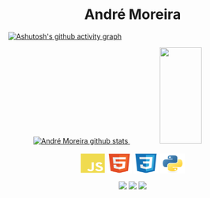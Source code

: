 <h1 align="center">André Moreira</h1>

[![Ashutosh's github activity graph](https://github-readme-activity-graph.vercel.app/graph?username=AndreMoreira00&bg_color=000000&color=4981b6&line=000000&point=ffffff&area=true&hide_border=true)](https://github.com/ashutosh00710/github-readme-activity-graph)


<div align="center">  
  <a href="https://github.com/AndreMoreira00">
    <img width="49%" height="195px" src="https://github-readme-stats-sigma-five.vercel.app/api?username=AndreMoreira00&show_icons=true&count_private=true&hide_border=true&title_color=ffffff&icon_color=2874A6&text_color=2874A6&bg_color=0d1117" alt="André Moreira github stats" />
    <img width="41%" height="195px" src="https://github-readme-stats-sigma-five.vercel.app/api/top-langs/?username=pinkovay&layout=compact&hide_border=true&title_color=ffffff&text_color=2874A6&bg_color=0d1117" />
  </a>
</div>
<div style="display: inline_block", align="center"><br>
  <img align="center" alt="André-Js" height="40" width="50" src="https://raw.githubusercontent.com/devicons/devicon/master/icons/javascript/javascript-plain.svg">
  <img align="center" alt="André-HTML" height="40" width="50" src="https://raw.githubusercontent.com/devicons/devicon/master/icons/html5/html5-original.svg">
  <img align="center" alt="André-CSS" height="40" width="50" src="https://raw.githubusercontent.com/devicons/devicon/master/icons/css3/css3-original.svg">
  <img align="center" alt="André-Python" height="40" width="50" src="https://raw.githubusercontent.com/devicons/devicon/master/icons/python/python-original.svg">
</div>
<br>
<div align="center"> 
  <a href=https://www.instagram.com/catatal_55/ target="_blank"><img src="https://img.shields.io/badge/-Instagram-%23E4405F?style=for-the-badge&logo=instagram&logoColor=white" target="_blank"></a>
  <a href = "mailto:andremoreira102030@gmail.com"><img src="https://img.shields.io/badge/-Gmail-%23333?style=for-the-badge&logo=gmail&logoColor=white" target="_blank"></a>
  <a href=https://www.linkedin.com/in/andré-moreira-8a40251a0 target="_blank"><img src="https://img.shields.io/badge/-LinkedIn-%230077B5?style=for-the-badge&logo=linkedin&logoColor=white" target="_blank"></a> 
</div>
